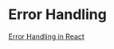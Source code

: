 # Error Handling

[Error Handling in React](https://www.developerway.com/posts/how-to-handle-errors-in-react?_branch_match_id=1119042556059019777&_branch_referrer=H4sIAAAAAAAAA8soKSkottLXz8nMy9bLTU3JLM3VS87P1fcoijQPSUuMMqtIAgDc2wTmIwAAAA%3D%3D)
